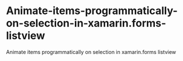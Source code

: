 # Animate-items-programmatically-on-selection-in-xamarin.forms-listview
Animate items programmatically on selection in xamarin.forms listview
